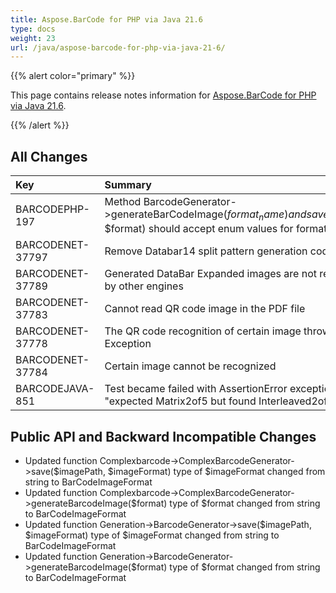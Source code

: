 ```yaml
---
title: Aspose.BarCode for PHP via Java 21.6
type: docs
weight: 23
url: /java/aspose-barcode-for-php-via-java-21-6/
---
```


{{% alert color="primary" %}} 

This page contains release notes information for [Aspose.BarCode for PHP via Java 21.6](https://downloads.aspose.com/barcode/phpjava/new-releases/aspose.barcode-for-php-via-java-21.6/).

{{% /alert %}} 
## **All Changes**

|**Key**|**Summary**|**Category**|
| :- | :- | :- |
|BARCODEPHP-197|Method BarcodeGenerator->generateBarCodeImage($format_name) and save($filePath, $format) should accept enum values for format name|Enhancement|
|BARCODENET-37797|Remove Databar14 split pattern generation code|Enhancement|
|BARCODENET-37789|Generated DataBar Expanded images are not recognized by other engines|Bug|
|BARCODENET-37783|Cannot read QR code image in the PDF file|Bug|
|BARCODENET-37778|The QR code recognition of certain image throws Exception|Bug|
|BARCODENET-37784|Certain image cannot be recognized|Bug|
|BARCODEJAVA-851|Test became failed with AssertionError exception : "expected Matrix2of5 but found Interleaved2of5"|Bug|

## **Public API and Backward Incompatible Changes**
- Updated function Complexbarcode->ComplexBarcodeGenerator->save($imagePath, $imageFormat)
  type of $imageFormat changed from string to BarCodeImageFormat
- Updated function Complexbarcode->ComplexBarcodeGenerator->generateBarcodeImage($format)
  type of $format changed from string to BarCodeImageFormat
- Updated function Generation->BarcodeGenerator->save($imagePath, $imageFormat)
  type of $imageFormat changed from string to BarCodeImageFormat
- Updated function Generation->BarcodeGenerator->generateBarcodeImage($format)
   type of $format changed from string to BarCodeImageFormat

